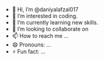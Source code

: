 - 👋 Hi, I’m @daniyalafzal017
- 👀 I’m interested in coding.
- 🌱 I’m currently learning new skills.
- 💞️ I’m looking to collaborate on 
- 📫 How to reach me ...
- 😄 Pronouns: ...
- ⚡ Fun fact: ...

<!---
daniyalafzal017/daniyalafzal017 is a ✨ special ✨ repository because its `README.md` (this file) appears on your GitHub profile.
You can click the Preview link to take a look at your changes.
--->

